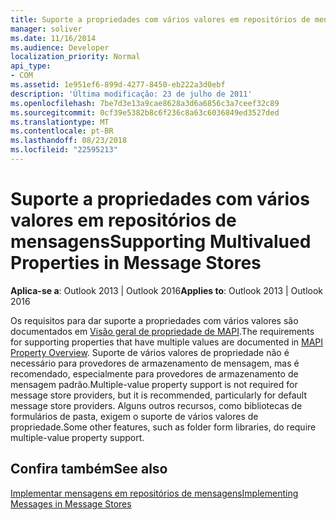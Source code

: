 ```yaml
---
title: Suporte a propriedades com vários valores em repositórios de mensagens
manager: soliver
ms.date: 11/16/2014
ms.audience: Developer
localization_priority: Normal
api_type:
- COM
ms.assetid: 1e951ef6-899d-4277-8450-eb222a3d0ebf
description: 'Última modificação: 23 de julho de 2011'
ms.openlocfilehash: 7be7d3e13a9cae8628a3d6a6856c3a7ceef32c89
ms.sourcegitcommit: 0cf39e5382b8c6f236c8a63c6036849ed3527ded
ms.translationtype: MT
ms.contentlocale: pt-BR
ms.lasthandoff: 08/23/2018
ms.locfileid: "22595213"
---
```

# <a name="supporting-multivalued-properties-in-message-stores"></a><span data-ttu-id="1cb4e-103">Suporte a propriedades com vários valores em repositórios de mensagens</span><span class="sxs-lookup"><span data-stu-id="1cb4e-103">Supporting Multivalued Properties in Message Stores</span></span>

  
  
<span data-ttu-id="1cb4e-104">**Aplica-se a**: Outlook 2013 | Outlook 2016</span><span class="sxs-lookup"><span data-stu-id="1cb4e-104">**Applies to**: Outlook 2013 | Outlook 2016</span></span> 
  
<span data-ttu-id="1cb4e-105">Os requisitos para dar suporte a propriedades com vários valores são documentados em [Visão geral de propriedade de MAPI](mapi-property-overview.md).</span><span class="sxs-lookup"><span data-stu-id="1cb4e-105">The requirements for supporting properties that have multiple values are documented in [MAPI Property Overview](mapi-property-overview.md).</span></span> <span data-ttu-id="1cb4e-106">Suporte de vários valores de propriedade não é necessário para provedores de armazenamento de mensagem, mas é recomendado, especialmente para provedores de armazenamento de mensagem padrão.</span><span class="sxs-lookup"><span data-stu-id="1cb4e-106">Multiple-value property support is not required for message store providers, but it is recommended, particularly for default message store providers.</span></span> <span data-ttu-id="1cb4e-107">Alguns outros recursos, como bibliotecas de formulários de pasta, exigem o suporte de vários valores de propriedade.</span><span class="sxs-lookup"><span data-stu-id="1cb4e-107">Some other features, such as folder form libraries, do require multiple-value property support.</span></span>
  
## <a name="see-also"></a><span data-ttu-id="1cb4e-108">Confira também</span><span class="sxs-lookup"><span data-stu-id="1cb4e-108">See also</span></span>



[<span data-ttu-id="1cb4e-109">Implementar mensagens em repositórios de mensagens</span><span class="sxs-lookup"><span data-stu-id="1cb4e-109">Implementing Messages in Message Stores</span></span>](implementing-messages-in-message-stores.md)

